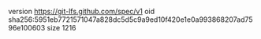 version https://git-lfs.github.com/spec/v1
oid sha256:5951eb7721571047a828dc5d5c9a9ed10f420e1e0a993868207ad7596e100603
size 1216
